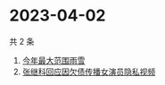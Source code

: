 # 2023-04-02

共 2 条

<!-- BEGIN -->
<!-- 最后更新时间 Sun Apr 02 2023 02:04:11 GMT+0800 (China Standard Time) -->

1. [今年最大范围雨雪](https://www.zhihu.com/search?q=今年最大范围雨雪)
1. [张继科回应因欠债传播女演员隐私视频](https://www.zhihu.com/search?q=张继科回应因欠债传播女演员隐私视频)

<!-- END -->
